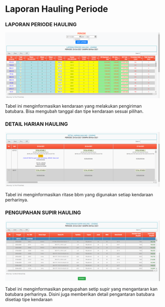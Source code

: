 # Laporan Hauling Periode

### LAPORAN PERIODE HAULING

![](../.gitbook/assets/Laporanhaulingperiode.png)

Tabel ini menginformasikan kendaraan yang melakukan pengiriman batubara. Bisa mengubah tanggal dan tipe kendaraan sesuai pilihan.

### DETAIL HARIAN HAULING

![](../.gitbook/assets/Laporanhaulingperiode1.png)

Tabel ini menginformasikan ritase bbm yang digunakan setiap kendaraan perharinya.

### PENGUPAHAN SUPIR HAULING

![](../.gitbook/assets/Laporanhaulingperiode2.png)

Tabel ini menginformasikan pengupahan setip supir yang mengantaran kan batubara perharinya. Disini juga memberikan detail pengantaran batubara disetiap tipe kendaraan
